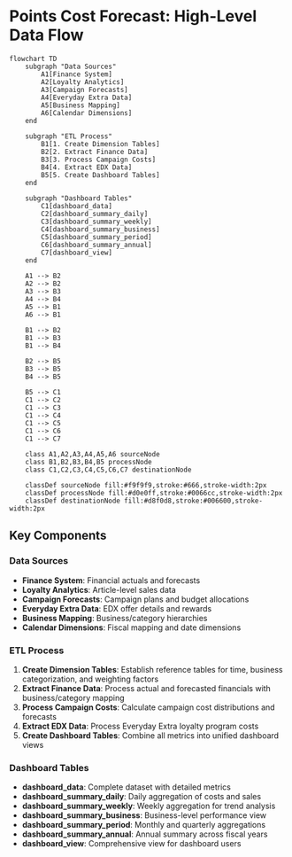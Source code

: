 # Points Cost Forecast: High-Level Data Flow

```mermaid
flowchart TD
    subgraph "Data Sources"
        A1[Finance System] 
        A2[Loyalty Analytics]
        A3[Campaign Forecasts]
        A4[Everyday Extra Data]
        A5[Business Mapping]
        A6[Calendar Dimensions]
    end

    subgraph "ETL Process"
        B1[1. Create Dimension Tables]
        B2[2. Extract Finance Data]
        B3[3. Process Campaign Costs]
        B4[4. Extract EDX Data]
        B5[5. Create Dashboard Tables]
    end

    subgraph "Dashboard Tables"
        C1[dashboard_data]
        C2[dashboard_summary_daily]
        C3[dashboard_summary_weekly]
        C4[dashboard_summary_business]
        C5[dashboard_summary_period]
        C6[dashboard_summary_annual]
        C7[dashboard_view]
    end

    A1 --> B2
    A2 --> B2
    A3 --> B3
    A4 --> B4
    A5 --> B1
    A6 --> B1

    B1 --> B2
    B1 --> B3
    B1 --> B4
    
    B2 --> B5
    B3 --> B5
    B4 --> B5

    B5 --> C1
    C1 --> C2
    C1 --> C3
    C1 --> C4
    C1 --> C5
    C1 --> C6
    C1 --> C7

    class A1,A2,A3,A4,A5,A6 sourceNode
    class B1,B2,B3,B4,B5 processNode
    class C1,C2,C3,C4,C5,C6,C7 destinationNode

    classDef sourceNode fill:#f9f9f9,stroke:#666,stroke-width:2px
    classDef processNode fill:#d0e0ff,stroke:#0066cc,stroke-width:2px
    classDef destinationNode fill:#d8f0d8,stroke:#006600,stroke-width:2px
```

## Key Components

### Data Sources
- **Finance System**: Financial actuals and forecasts
- **Loyalty Analytics**: Article-level sales data
- **Campaign Forecasts**: Campaign plans and budget allocations
- **Everyday Extra Data**: EDX offer details and rewards
- **Business Mapping**: Business/category hierarchies
- **Calendar Dimensions**: Fiscal mapping and date dimensions

### ETL Process
1. **Create Dimension Tables**: Establish reference tables for time, business categorization, and weighting factors
2. **Extract Finance Data**: Process actual and forecasted financials with business/category mapping
3. **Process Campaign Costs**: Calculate campaign cost distributions and forecasts
4. **Extract EDX Data**: Process Everyday Extra loyalty program costs
5. **Create Dashboard Tables**: Combine all metrics into unified dashboard views

### Dashboard Tables
- **dashboard_data**: Complete dataset with detailed metrics
- **dashboard_summary_daily**: Daily aggregation of costs and sales
- **dashboard_summary_weekly**: Weekly aggregation for trend analysis
- **dashboard_summary_business**: Business-level performance view
- **dashboard_summary_period**: Monthly and quarterly aggregations
- **dashboard_summary_annual**: Annual summary across fiscal years
- **dashboard_view**: Comprehensive view for dashboard users
